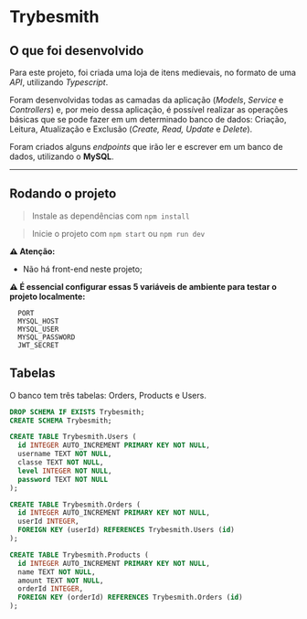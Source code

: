 # Trybesmith

## <strong>O que foi desenvolvido</strong>

Para este projeto, foi criada uma loja de itens medievais, no formato de uma _API_, utilizando _Typescript_.

Foram desenvolvidas todas as camadas da aplicação (_Models_, _Service_ e _Controllers_) e, por meio dessa aplicação, é possível realizar as operações básicas que se pode fazer em um determinado banco de dados:
Criação, Leitura, Atualização e Exclusão (_Create, Read, Update_ e _Delete_).

Foram criados alguns _endpoints_ que irão ler e escrever em um banco de dados, utilizando o **MySQL**.

---

## <strong>Rodando o projeto</strong>

> Instale as dependências com `npm install`

> Inicie o projeto com `npm start` ou `npm run dev`


**⚠️ Atenção:**

- Não há front-end neste projeto;

**⚠️ É essencial configurar essas 5 variáveis de ambiente para testar o projeto localmente:**

```
  PORT
  MYSQL_HOST
  MYSQL_USER
  MYSQL_PASSWORD
  JWT_SECRET
```

## <strong>Tabelas</strong>

O banco tem três tabelas: Orders, Products e Users.

```sql
DROP SCHEMA IF EXISTS Trybesmith;
CREATE SCHEMA Trybesmith;

CREATE TABLE Trybesmith.Users (
  id INTEGER AUTO_INCREMENT PRIMARY KEY NOT NULL,
  username TEXT NOT NULL,
  classe TEXT NOT NULL,
  level INTEGER NOT NULL,
  password TEXT NOT NULL
);

CREATE TABLE Trybesmith.Orders (
  id INTEGER AUTO_INCREMENT PRIMARY KEY NOT NULL,
  userId INTEGER,
  FOREIGN KEY (userId) REFERENCES Trybesmith.Users (id)
);

CREATE TABLE Trybesmith.Products (
  id INTEGER AUTO_INCREMENT PRIMARY KEY NOT NULL,
  name TEXT NOT NULL,
  amount TEXT NOT NULL,
  orderId INTEGER,
  FOREIGN KEY (orderId) REFERENCES Trybesmith.Orders (id)
);
```
